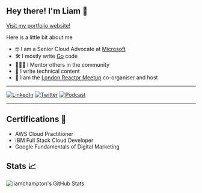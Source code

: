 ## Hey there! I'm Liam 👋

[Visit my portfolio website!](https://liamchampton.github.io/portfolio/)

Here is a little bit about me
- 🤓 I am a Senior Cloud Advocate at [Microsoft](https://github.com/microsoft)
- 🛠️ I mostly write [Go](https://github.com/golang) code
- 👨🏻‍🏫 I Mentor others in the community
- 📝 I write technical content
- 📅 I am the [London Reactor Meetup](https://www.meetup.com/Microsoft-Reactor-London/) co-organiser and host

---

[![LinkedIn](https://img.shields.io/badge/LinkedIn-Liam%20Hampton-blue)](https://www.linkedin.com/in/liam-conroy-hampton)
[![Twitter](https://img.shields.io/twitter/follow/liamchampton.svg?style=social&label=@liamchampton)](https://twitter.com/liamchampton)
[![Podcast](https://img.shields.io/badge/TechJam-Podcast-green)](https://techjam.dev/)

---

## Certifications :scroll:
- AWS Cloud Practitioner
- IBM Full Stack Cloud Developer
- Google Fundamentals of Digital Marketing

## Stats :chart_with_upwards_trend:
<img align="left" alt="liamchampton's GitHub Stats" src="https://github-readme-stats.vercel.app/api?username=liamchampton&show_icons=true&theme=dark&hide_border=true">
